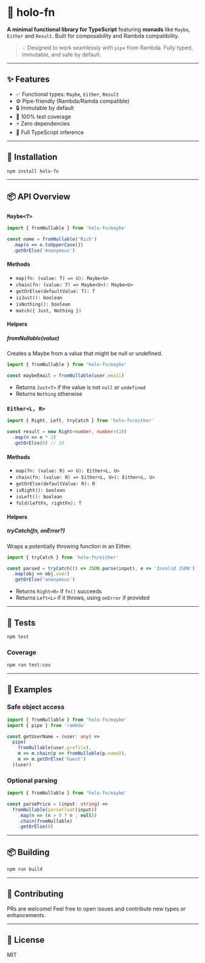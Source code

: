 # 🧠 holo-fn

**A minimal functional library for TypeScript** featuring **monads** like `Maybe`, `Either` and `Result`. Built for composability and Rambda compatibility.

> 💡 Designed to work seamlessly with `pipe` from Rambda. Fully typed, immutable, and safe by default.

---

## ✨ Features

- ✅ Functional types: `Maybe`, `Either`, `Result`
- ⚙️ Pipe-friendly (Rambda/Ramda compatible)
- 🔒 Immutable by default
- 🧪 100% test coverage
- ⚡️ Zero dependencies
- 🧠 Full TypeScript inference

---

## 🚀 Installation

```bash
npm install holo-fn
```

---

## 📦 API Overview

### `Maybe<T>`

```ts
import { fromNullable } from 'holo-fn/maybe'

const name = fromNullable('Rich')
  .map(n => n.toUpperCase())
  .getOrElse('Anonymous')
```

#### Methods

- `map(fn: (value: T) => U): Maybe<U>`
- `chain(fn: (value: T) => Maybe<U>): Maybe<U>`
- `getOrElse(defaultValue: T): T`
- `isJust(): boolean`
- `isNothing(): boolean`
- `match({ Just, Nothing })`

#### Helpers

##### fromNullable(value)
Creates a Maybe from a value that might be null or undefined.

```ts
import { fromNullable } from 'holo-fn/maybe'

const maybeEmail = fromNullable(user.email)
```

- Returns `Just<T>` if the value is not `null` or `undefined`
- Returns `Nothing` otherwise


### `Either<L, R>`

```ts
import { Right, Left, tryCatch } from 'holo-fn/either'

const result = new Right<number, number>(10)
  .map(n => n * 2)
  .getOrElse(0) // 20

```

#### Methods

- `map(fn: (value: R) => U): Either<L, U>`
- `chain(fn: (value: R) => Either<L, U>): Either<L, U>`
- `getOrElse(defaultValue: R): R`
- `isRight(): boolean`
- `isLeft(): boolean`
- `fold(leftFn, rightFn): T`

#### Helpers

##### tryCatch(fn, onError?)

Wraps a potentially throwing function in an Either.
```ts
import { tryCatch } from 'holo-fn/either'

const parsed = tryCatch(() => JSON.parse(input), e => 'Invalid JSON')
  .map(obj => obj.user)
  .getOrElse('anonymous')
```

- Returns `Right<R>` if `fn()` succeeds
- Returns `Left<L>` if it throws, using `onError` if provided

---

## 🧪 Tests

```bash
npm test
```

### Coverage

```bash
npm run test:cov
```

---

## 🧠 Examples

### Safe object access

```ts
import { fromNullable } from 'holo-fn/maybe'
import { pipe } from 'rambda'

const getUserName = (user: any) =>
  pipe(
    fromNullable(user.profile),
    m => m.chain(p => fromNullable(p.name)),
    m => m.getOrElse('Guest')
  )(user)
```

### Optional parsing

```ts
import { fromNullable } from 'holo-fn/maybe'

const parsePrice = (input: string) =>
  fromNullable(parseFloat(input))
    .map(n => (n > 0 ? n : null))
    .chain(fromNullable)
    .getOrElse(0)
```

---

## 📦 Building

```bash
npm run build
```

---

## 🤝 Contributing

PRs are welcome! Feel free to open issues and contribute new types or enhancements.

---

## 📜 License

MIT
